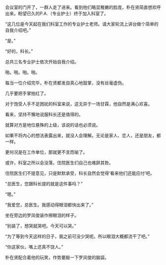 会议室的门开了，一群人走了进来。看到他们略显稚嫩的脸庞，朴在贤简直想欢呼出来。盼望已久的P.A.（专业护士）终于加入科室了。

“这几位是今天起在我们科室工作的专业护士老师。请大家轮流上讲台做个简单的自我介绍吧。”

“是。”

“好的，科长。”

总共三名专业护士依次开始自我介绍。

啪。啪。啪。啪。

每当一位介绍完毕，朴在贤都发自真心地鼓掌，没有丝毫虚伪。

几乎要把手掌拍红了。

对于饱受人手不足困扰的科室来说，这无异于一场甘霖，他自然是满心欢喜。

看来，坚持不懈地说服科长还是值得的。

就算对方是地位悬殊的上级，该说的话也必须说。

如果不将内心的想法表露出来，就没人会理解。无论是家人、恋人，还是朋友，都一样。

更何况是在工作单位，那就更不言而喻了。

或许，科室之所以会没落，住院医生们自己也难辞其咎。

住院医生们不提意见，只是默默承受，科长自然会觉得‘看来他们还能应付’吧。

“总医生，您跟科长提的就是这件事吗？”

“嗯。”

“我爱您，总医生。我感动得眼泪都快出来了。”

坐在旁边的罗凤俊装作擦眼泪的样子。

“别装了，想哭就哭吧。今天可以哭。”

“为了等到今天这样的日子，我之前可没少哭呢。所以眼泪大概都流干了吧。”

“你这家伙，嘴上还真不饶人。”

朴在贤配合着他的玩笑，作势要敲一下罗凤俊的脑袋。